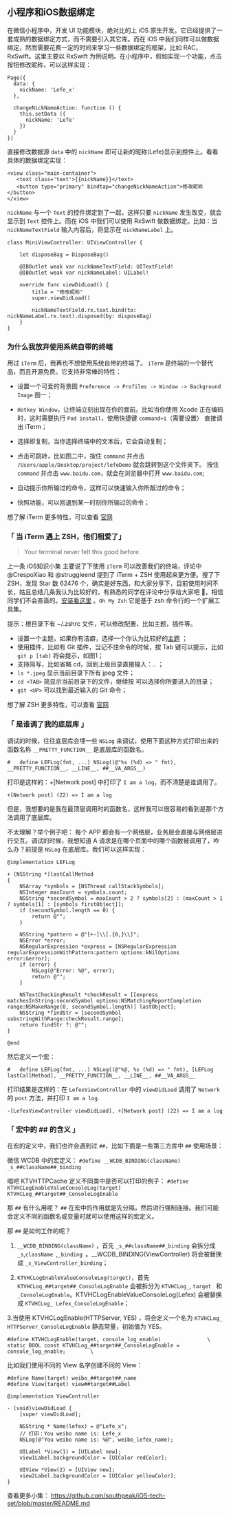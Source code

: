 小程序和iOS数据绑定
------------------

在微信小程序中，开发 UI 功能模块，绝对比的上 iOS 原生开发。它已经提供了一套成熟的数据绑定方式，而不需要引入其它库。而在 iOS 中我们同样可以做数据绑定，然而需要花费一定的时间来学习一些数据绑定的框架，比如 RAC，RxSwift。这里主要以 RxSwift 为例说明。在小程序中，假如实现一个功能，点击按钮修改昵称，可以这样实现：

```
Page({
  data: {
    nickName: 'Lefe_x'
  },
  
  changeNickNameAction: function () {
    this.setData ({
      nickName: 'Lefe'
    })
  }
})
```
直接修改数据源 `data` 中的 `nickName` 即可让新的昵称(Lefe)显示到控件上。看看具体的数据绑定实现：

```
<view class="main-container">
   <text class='text'>{{nickName}}</text>
   <button type="primary" bindtap="changeNickNameAction">修改昵称</button>
</view>
```

`nickName` 与一个 `Text` 的控件绑定到了一起，这样只要 `nickName` 发生改变，就会显示到 `Text` 控件上。而在 iOS 中我们可以使用 RxSwift 做数据绑定。比如：当 `nickNameTextField` 输入内容后，将显示在 `nickNameLabel` 上。

```
class MiniViewController: UIViewController {
    
    let disposeBag = DisposeBag()

    @IBOutlet weak var nickNameTextField: UITextField!
    @IBOutlet weak var nickNameLabel: UILabel!
    
    override func viewDidLoad() {
        title = "修改昵称"
        super.viewDidLoad()

        nickNameTextField.rx.text.bind(to: nickNameLabel.rx.text).disposed(by: disposeBag)
    }
}
```


### 为什么我放弃使用系统自带的终端

用过 `iTerm` 后，我再也不想使用系统自带的终端了。 `iTerm` 是终端的一个替代品，而且开源免费。它支持非常棒的特性：

- 设置一个可爱的背景图 `Preference -> Profiles -> Window -> Background Image` 图一；

- `Hotkey Window`，让终端立刻出现在你的面前。比如当你使用 Xcode 正在编码时，这时需要执行 `Pod install`，使用快捷键 `command+i`（需要设置） 直接调出 iTerm；

- 选择即复制，当你选择终端中的文本后，它会自动复制；

- 点击可跳转，比如图二中，按住 `command` 并点击 `/Users/apple/Desktop/project/lefeDemo` 就会跳转到这个文件夹下。 按住 `command` 并点击 `www.baidu.com`，就会在浏览器中打开 `www.baidu.com`;
- 自动提示你所输过的命令，这样可以快速输入你所敲过的命令；
- 快照功能，可以回退到某一时刻你所输过的命令；

想了解 iTerm 更多特性，可以查看 [官网](https://iterm2.com/features.html)


### 「 当 iTerm 遇上 ZSH，他们相爱了」

> Your terminal never felt this good before.

上一条 iOS知识小集 主要说了下使用 `iTerm` 可以改善我们的终端，评论中 @CrespoXiao 和 @struggleend 提到了 iTerm + ZSH 使用起来更方便。搜了下 ZSH，发现 Star 数 62476 个，确实是好东西，和大家分享下，目前使用时间不长，姑且总结几条我认为比较好的，有熟悉的同学在评论中分享给大家吧 🤝，相信同学们不会吝啬的。[安装看这里](https://github.com/robbyrussell/oh-my-zsh/) 。`Oh My Zsh` 它是基于 zsh 命令行的一个扩展工具集。

提示：根目录下有 ~/.zshrc 文件，可以修改配置，比如主题，插件等。

- 设置一个主题，如果你有洁癖，选择一个你认为比较好的[主题](https://github.com/robbyrussell/oh-my-zsh/wiki/Themes) ；
- 使用插件，比如有 Git 插件，当记不住命令的时候，按 Tab 键可以提示，比如 `git p [tab]` 将会提示，如图1；
- 支持简写，比如省略 cd，回到上级目录直接输入：.. ；
- `ls *.jpeg` 	显示当前目录下所有 jpeg 文件；
- `cd <TAB>` 简显示当前目录下的文件，继续按 <TAB> 可以选择你所要进入的目录；
- `git <UP>` 可以找到最近输入的 Git 命令；

想了解 ZSH 更多特性，可以查看 [官网](http://ohmyz.sh/)

### 「 是谁调了我的底层库 」

调试的时候，往往底层库会埋一些 `NSLog` 来调试，使用下面这种方式打印出来的函数名称 `__PRETTY_FUNCTION__` 是底层库的函数名。

```
#   define LEFLog(fmt, ...) NSLog((@"%s (%d) => " fmt), __PRETTY_FUNCTION__, __LINE__, ##__VA_ARGS__)
```

打印是这样的：+[Network post] 中打印了 `I am a log`，而不清楚是谁调用了。

`+[Network post] (22) => I am a log`

但是，我想要的是我在最顶层调用时的函数名，这样我可以很容易的看到是那个方法调用了底层库。

不太理解？举个例子吧：
每个 APP 都会有一个网络层，业务层会直接与网络层进行交互。调试的时候，我想知道 A 请求是在哪个页面中的哪个函数被调用了，咋么办？前提是 `NSLog` 在底层库。我们可以这样实现：

```
@implementation LEFLog

+ (NSString *)lastCallMethod
{
    NSArray *symbols = [NSThread callStackSymbols];
    NSInteger maxCount = symbols.count;
    NSString *secondSymbol = maxCount > 2 ? symbols[2] : (maxCount > 1 ? symbols[1] : [symbols firstObject]);
    if (secondSymbol.length == 0) {
        return @"";
    }
    
    NSString *pattern = @"[+-]\\[.{0,}\\]";
    NSError *error;
    NSRegularExpression *express = [NSRegularExpression regularExpressionWithPattern:pattern options:kNilOptions error:&error];
    if (error) {
        NSLog(@"Error: %@", error);
        return @"";
    }
    
    NSTextCheckingResult *checkResult = [[express matchesInString:secondSymbol options:NSMatchingReportCompletion range:NSMakeRange(0, secondSymbol.length)] lastObject];
    NSString *findStr = [secondSymbol substringWithRange:checkResult.range];
    return findStr ?: @"";
}

@end
```

然后定义一个宏：

```
#   define LEFLog(fmt, ...) NSLog((@"%@, %s (%d) => " fmt), [LEFLog lastCallMethod], __PRETTY_FUNCTION__, __LINE__, ##__VA_ARGS__
```

打印结果是这样的：在 `LefexViewController` 	中的 `viewDidLoad` 调用了 `Network ` 的 `post` 方法，并打印 `I am a log`.

```
-[LefexViewController viewDidLoad], +[Network post] (22) => I am a log
```

### 「 宏中的 ## 的含义 」

在宏的定义中，我们也许会遇到过 `##`，比如下面是一些第三方库中 `##` 使用场景：

微信 WCDB 中的宏定义：
`#define __WCDB_BINDING(className) _s_##className##_binding`

唱吧 KTVHTTPCache 定义不同类中是否可以打印的例子：
`#define KTVHCLogEnableValueConsoleLog(target)       KTVHCLog_##target##_ConsoleLogEnable`

那 `##` 有什么用呢？
`##` 在宏中的作用就是先分隔，然后进行强制连接。我们可能会定义不同的函数名或变量时就可以使用这样的宏定义。

那 `##` 是如何工作的呢？

1. `__WCDB_BINDING(className)` ，首先 `_s_##className##_binding` 会拆分成 `_s`,`className `,`_binding `。__WCDB_BINDING(ViewController) 将会被替换成 `_s_ViewController_binding`；

2. `KTVHCLogEnableValueConsoleLog(target)`，首先 `KTVHCLog_##target##_ConsoleLogEnable` 会被拆分为 `KTVHCLog_`, `target ` 和 `_ConsoleLogEnable`。KTVHCLogEnableValueConsoleLog(Lefex) 会被替换成 `KTVHCLog_ Lefex_ConsoleLogEnable`；

3.当使用 KTVHCLogEnable(HTTPServer, YES) ，将会定义一个名为 `KTVHCLog_ HTTPServer_ConsoleLogEnable` 静态常量，初始值为 YES。

```
#define KTVHCLogEnable(target, console_log_enable)               \
static BOOL const KTVHCLog_##target##_ConsoleLogEnable = console_log_enable;        \
```

比如我们使用不同的 View 名字创建不同的 View：

```
#define Name(target) weibo_##target##_name
#define View(target) view##target##Label

@implementation ViewController

- (void)viewDidLoad {
    [super viewDidLoad];
    
    NSString * Name(lefex) = @"Lefe_x";
    // 打印：You weibo name is: Lefe_x
    NSLog(@"You weibo name is: %@", weibo_lefex_name);
    
    UILabel *View(1) = [UILabel new];
    view1Label.backgroundColor = [UIColor redColor];
    
    UIView *View(2) = [UIView new];
    view2Label.backgroundColor = [UIColor yellowColor];
}
```

查看更多小集： https://github.com/southpeak/iOS-tech-set/blob/master/README.md
